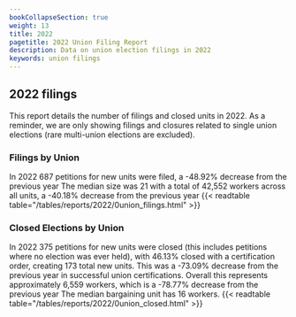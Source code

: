 ```yaml
---
bookCollapseSection: true
weight: 13
title: 2022
pagetitle: 2022 Union Filing Report
description: Data on union election filings in 2022
keywords: union filings
---
```


## 2022 filings

This report details the number of filings and closed units in 2022. As a reminder, we are only showing filings and closures related to single union elections (rare multi-union elections are excluded).

### Filings by Union
In 2022 687 petitions for new units were filed, a -48.92% decrease from the previous year The median size was 21 with a total of 42,552 workers across all units, a -40.18% decrease from the previous year
{{< readtable table="/tables/reports/2022/0union_filings.html" >}}

### Closed Elections by Union
In 2022 375 petitions for new units were closed (this includes petitions where no election was ever held), with 46.13% closed with a certification order, creating 173 total new units. This was a -73.09% decrease from the previous year in successful union certifications. Overall this represents approximately 6,559 workers, which is a -78.77% decrease from the previous year The median bargaining unit has 16 workers.
{{< readtable table="/tables/reports/2022/0union_closed.html" >}}
